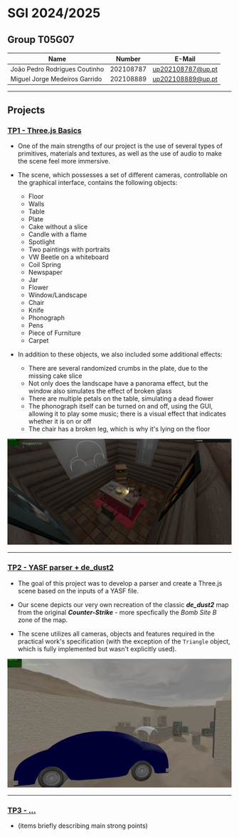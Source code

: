 # SGI 2024/2025

## Group T05G07

| Name             | Number    | E-Mail             |
| ---------------- | --------- | ------------------ |
| João Pedro Rodrigues Coutinho         | 202108787 | up202108787@up.pt                |
| Miguel Jorge Medeiros Garrido         | 202108889 | up202108889@up.pt                |

----

## Projects

### [TP1 - Three.js Basics](tp1)

- One of the main strengths of our project is the use of several types of primitives, materials and textures, as well as the use of audio to make the scene feel more immersive.

- The scene, which possesses a set of different cameras, controllable on the graphical interface, contains the following objects:
  - Floor
  - Walls
  - Table
  - Plate
  - Cake without a slice
  - Candle with a flame
  - Spotlight
  - Two paintings with portraits
  - VW Beetle on a whiteboard
  - Coil Spring
  - Newspaper
  - Jar
  - Flower
  - Window/Landscape
  - Chair
  - Knife
  - Phonograph
  - Pens
  - Piece of Furniture
  - Carpet

- In addition to these objects, we also included some additional effects:
  - There are several randomized crumbs in the plate, due to the missing cake slice
  - Not only does the landscape have a panorama effect, but the window also simulates the effect of broken glass
  - There are multiple petals on the table, simulating a dead flower
  - The phonograph itself can be turned on and off, using the GUI, allowing it to play some music; there is a visual effect that indicates whether it is on or off
  - The chair has a broken leg, which is why it's lying on the floor

<div align="center">

![Scene](tp1/utils/scene_print.png)
</div>

-----

### [TP2 - YASF parser + de_dust2](tp2)

- The goal of this project was to develop a parser and create a Three.js scene based on the inputs of a YASF file.

- Our scene depicts our very own recreation of the classic ***de_dust2*** map from the original ***Counter-Strike*** - more specfically the *Bomb Site B* zone of the map.

- The scene utilizes all cameras, objects and features required in the practical work's specification (with the exception of the ```Triangle``` object, which is fully implemented but wasn't explicitly used).

<div align="center">

![Scene](tp2/utils/scene_print.png)
</div>

----

### [TP3 - ...](tp3)
- (items briefly describing main strong points)
